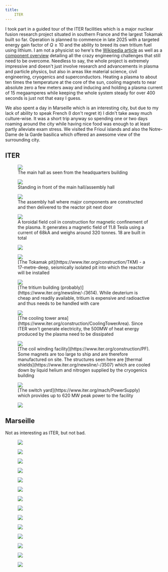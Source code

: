 ```yaml
---
title:
    ITER
---
```


I took part in a guided tour of the ITER facilities which is a major nuclear
fusion research project situated in southern France and the largest Tokamak
built so far. Operation is planned to commence in late 2025 with a targeted
energy gain factor of $Q \geq 10$ and the ability to breed its own tritium fuel
using lithium. I am not a physicist so here's the [Wikipedia
article](https://en.wikipedia.org/wiki/ITER) as well as a
[component overview](https://fusionforenergy.europa.eu/the-device/) detailing all the
crazy engineering challenges that still need to be overcome. Needless to say,
the whole project is extremely impressive and doesn't just involve research and
advancements in plasma and particle physics, but also in areas like material
science, civil engineering, cryogenics and superconductors. Heating a plasma to
about ten times the temperature at the core of the sun, cooling magnets to near
absolute zero a few meters away and inducing and holding a plasma current of 15
megaamperes while keeping the whole system steady for over 400 seconds is just
not that easy I guess.

We also spent a day in Marseille which is an interesting city, but due to my
lack of ability to speak French (I don't regret it) I didn't take away much
culture-wise. It was a short trip anyway so spending one or two days roaming
around the city while having nice food was enough to at least partly alleviate
exam stress. We visited the Frioul islands and also the Notre-Dame de la Garde
basilica which offered an awesome view of the surrounding city.

## ITER

<div class="images">
<figure><a href="/res/hq/iter/DSC02449.jpg"><img src="/res/iter/DSC02449.jpg"/></a>
<figcaption>The main hall as seen from the headquarters building</figcaption></figure>
<figure><a href="/res/hq/iter/DSC02450.jpg"><img src="/res/iter/DSC02450.jpg"/></a>
<figcaption>Standing in front of the main hall/assembly hall</figcaption></figure>
<figure><a href="/res/hq/iter/DSC02452.jpg"><img src="/res/iter/DSC02452.jpg"/></a>
<figcaption>The assembly hall where major components are constructed and then delivered to the reactor pit next door</figcaption></figure>
<figure><a href="/res/hq/iter/DSC02458.jpg"><img src="/res/iter/DSC02458.jpg"/></a>
<figcaption>A toroidal field coil in construction for magnetic confinement of the plasma. It generates a magnetic field of 11.8 Tesla using a current of 68kA and weighs around 320 tonnes. 18 are built in total</figcaption></figure>
<figure><a href="/res/hq/iter/DSC02464.jpg"><img src="/res/iter/DSC02464.jpg"/></a>
<figcaption></figcaption></figure>
<figure><a href="/res/hq/iter/DSC02469.jpg"><img src="/res/iter/DSC02469.jpg"/></a>
<figcaption>[The Tokamak pit](https://www.iter.org/construction/TKM) - a 17-metre-deep, seismically isolated pit into which the reactor will be installed</figcaption></figure>
<figure><a href="/res/hq/iter/DSC02472.jpg"><img src="/res/iter/DSC02472.jpg"/></a>
<figcaption>[The tritium building (probably)](https://www.iter.org/newsline/-/3614). While deuterium is cheap and readily available, tritium is expensive and radioactive and thus needs to be handled with care</figcaption></figure>
<figure><a href="/res/hq/iter/DSC02473.jpg"><img src="/res/iter/DSC02473.jpg"/></a>
<figcaption>[The cooling tower area](https://www.iter.org/construction/CoolingTowerArea). Since ITER won't generate electricity, the 500MW of heat energy produced by the plasma need to be dissipated</figcaption></figure>
<figure><a href="/res/hq/iter/DSC02476.jpg"><img src="/res/iter/DSC02476.jpg"/></a>
<figcaption>[The coil winding facility](https://www.iter.org/construction/PF). Some magnets are too large to ship and are therefore manufactured on site. The structures seen here are [thermal shields](https://www.iter.org/newsline/-/3507) which are cooled down by liquid helium and nitrogen supplied by the cryogenics building</figcaption></figure>
<figure><a href="/res/hq/iter/DSC02480.jpg"><img src="/res/iter/DSC02480.jpg"/></a>
<figcaption>[The switch yard](https://www.iter.org/mach/PowerSupply) which provides up to 620 MW peak power to the facility</figcaption></figure>
<figure><a href="/res/hq/iter/DSC02482.jpg"><img src="/res/iter/DSC02482.jpg"/></a>
<figcaption></figcaption></figure>
</div>

## Marseille

Not as interesting as ITER, but not bad.

<div class="images">
<figure><a href="/res/hq/iter/DSC02484.jpg"><img src="/res/iter/DSC02484.jpg"/></a>
<figcaption></figcaption></figure>
<figure><a href="/res/hq/iter/DSC02487.jpg"><img src="/res/iter/DSC02487.jpg"/></a>
<figcaption></figcaption></figure>
<figure><a href="/res/hq/iter/DSC02489.jpg"><img src="/res/iter/DSC02489.jpg"/></a>
<figcaption></figcaption></figure>
<figure><a href="/res/hq/iter/DSC02492.jpg"><img src="/res/iter/DSC02492.jpg"/></a>
<figcaption></figcaption></figure>
<figure><a href="/res/hq/iter/DSC02505.jpg"><img src="/res/iter/DSC02505.jpg"/></a>
<figcaption></figcaption></figure>
<figure><a href="/res/hq/iter/DSC02511.jpg"><img src="/res/iter/DSC02511.jpg"/></a>
<figcaption></figcaption></figure>
<figure><a href="/res/hq/iter/DSC02517.jpg"><img src="/res/iter/DSC02517.jpg"/></a>
<figcaption></figcaption></figure>
<figure><a href="/res/hq/iter/DSC02548.jpg"><img src="/res/iter/DSC02548.jpg"/></a>
<figcaption></figcaption></figure>
<figure><a href="/res/hq/iter/DSC02552.jpg"><img src="/res/iter/DSC02552.jpg"/></a>
<figcaption></figcaption></figure>
<figure><a href="/res/hq/iter/DSC02559.jpg"><img src="/res/iter/DSC02559.jpg"/></a>
<figcaption></figcaption></figure>
<figure><a href="/res/hq/iter/DSC02564.jpg"><img src="/res/iter/DSC02564.jpg"/></a>
<figcaption></figcaption></figure>
<figure><a href="/res/hq/iter/DSC02565.jpg"><img src="/res/iter/DSC02565.jpg"/></a>
<figcaption></figcaption></figure>
<figure><a href="/res/hq/iter/DSC02577.jpg"><img src="/res/iter/DSC02577.jpg"/></a>
<figcaption></figcaption></figure>
<figure><a href="/res/hq/iter/DSC02618.jpg"><img src="/res/iter/DSC02618.jpg"/></a>
<figcaption></figcaption></figure>
</div>
